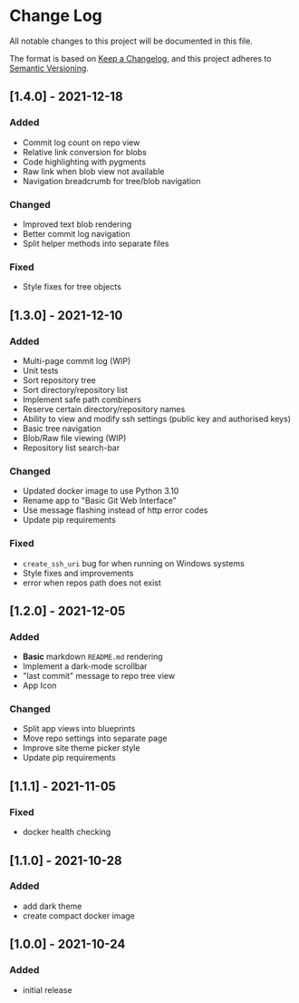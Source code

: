 # Change Log
All notable changes to this project will be documented in this file.

The format is based on [Keep a Changelog](https://keepachangelog.com/en/1.0.0/),
and this project adheres to [Semantic Versioning](https://semver.org/spec/v2.0.0.html).

## [1.4.0] - 2021-12-18
### Added
- Commit log count on repo view
- Relative link conversion for blobs
- Code highlighting with pygments
- Raw link when blob view not available
- Navigation breadcrumb for tree/blob navigation

### Changed
- Improved text blob rendering
- Better commit log navigation
- Split helper methods into separate files

### Fixed
- Style fixes for tree objects

## [1.3.0] - 2021-12-10
### Added
- Multi-page commit log (WIP)
- Unit tests
- Sort repository tree
- Sort directory/repository list
- Implement safe path combiners
- Reserve certain directory/repository names
- Ability to view and modify ssh settings (public key and authorised keys)
- Basic tree navigation
- Blob/Raw file viewing (WIP)
- Repository list search-bar

### Changed
- Updated docker image to use Python 3.10
- Rename app to "Basic Git Web Interface"
- Use message flashing instead of http error codes
- Update pip requirements

### Fixed
- `create_ssh_uri` bug for when running on Windows systems
- Style fixes and improvements
- error when repos path does not exist

## [1.2.0] - 2021-12-05
### Added
- **Basic** markdown `README.md` rendering
- Implement a dark-mode scrollbar
- "last commit" message to repo tree view
- App Icon

### Changed
- Split app views into blueprints
- Move repo settings into separate page
- Improve site theme picker style
- Update pip requirements

## [1.1.1] - 2021-11-05
### Fixed
- docker health checking

## [1.1.0] - 2021-10-28
### Added
- add dark theme
- create compact docker image

## [1.0.0] - 2021-10-24
### Added
- initial release
